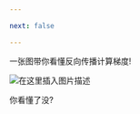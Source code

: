 ```yaml
---

next: false

---
```




<BlogInfo id="19"/>

一张图带你看懂反向传播计算梯度!  

  
![在这里插入图片描述](https://img-blog.csdnimg.cn/20210715204852503.jpg?x-oss-process=image/watermark,type_ZmFuZ3poZW5naGVpdGk,shadow_10,text_aHR0cHM6Ly9ibG9nLmNzZG4ubmV0L21heF9MTEw=,size_16,color_FFFFFF,t_70#pic_center)  
  
你看懂了没?

  

  

  





<ActionBox />
